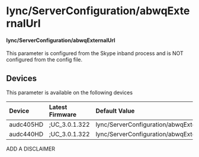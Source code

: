 ﻿---
description: lync/ServerConfiguration/abwqExternalUrl
search:
    keywords: ['lync','ServerConfiguration','abwqExternalUrl']
---

# lync/ServerConfiguration/abwqExternalUrl

#### lync/ServerConfiguration/abwqExternalUrl

This parameter is configured from the Skype inband process and is NOT configured from the config file.



## Devices
This parameter is available on the following devices

| Device | Latest Firmware | Default Value |
|:---|:---|:---|
| audc405HD | ;UC_3.0.1.322 | lync/ServerConfiguration/abwqExternalUrl= 
| audc440HD | ;UC_3.0.1.322 | lync/ServerConfiguration/abwqExternalUrl= 

ADD A DISCLAIMER
